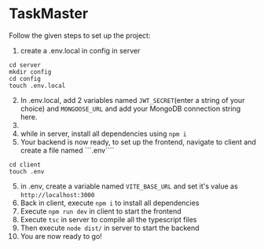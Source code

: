 # TaskMaster
Follow the given steps to set up the project:
1. create a .env.local in config in server
```
cd server
mkdir config
cd config
touch .env.local
```
2. In .env.local, add 2 variables named ```JWT_SECRET```(enter a string of your choice) and ```MONGOOSE_URL``` and add your MongoDB connection string here.
3. 
4. while in server, install all dependencies using ```npm i```
5. Your backend is now ready, to set up the frontend, navigate to client and create a file named ```.env````
```
cd client
touch .env
```
5. in .env, create a variable named ```VITE_BASE_URL``` and set it's value as ```http://localhost:3000```
6. Back in client, execute ```npm i``` to install all dependencies
7. Execute ```npm run dev``` in client to start the frontend
8. Execute ```tsc``` in server to compile all the typescript files
9. Then execute ```node dist/``` in server to start the backend
10. You are now ready to go!


